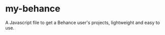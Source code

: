 my-behance
==========

A Javascript file to get a Behance user's projects, lightweight and easy to use.

